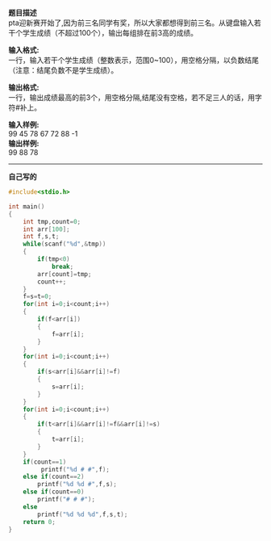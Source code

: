 **题目描述**   
pta迎新赛开始了,因为前三名同学有奖，所以大家都想得到前三名。从键盘输入若干个学生成绩（不超过100个），输出每组排在前3高的成绩。

**输入格式:**  
一行，输入若干个学生成绩（整数表示，范围0~100），用空格分隔，以负数结尾（注意：结尾负数不是学生成绩）。

**输出格式:**  
一行，输出成绩最高的前3个，用空格分隔,结尾没有空格，若不足三人的话，用字符#补上。

**输入样例:**  
99 45 78 67 72 88 -1  
**输出样例:**  
99 88 78

---
**自己写的**
```c
#include<stdio.h>

int main()
{
    int tmp,count=0;
    int arr[100];
    int f,s,t;
    while(scanf("%d",&tmp))
    {
        if(tmp<0)
            break;
        arr[count]=tmp;
        count++;
    }
    f=s=t=0;
    for(int i=0;i<count;i++)
    {
        if(f<arr[i])
        {
            f=arr[i];
        }
    }
    for(int i=0;i<count;i++)
    {
        if(s<arr[i]&&arr[i]!=f)
        {
            s=arr[i];
        }
    }
    for(int i=0;i<count;i++)
    {
        if(t<arr[i]&&arr[i]!=f&&arr[i]!=s)
        {
            t=arr[i];
        }
    }
    if(count==1)
         printf("%d # #",f);
    else if(count==2)
        printf("%d %d #",f,s);
    else if(count==0)
        printf("# # #");
    else
        printf("%d %d %d",f,s,t);
    return 0;
}
```